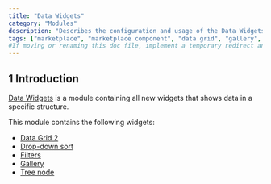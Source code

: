 ```yaml
---
title: "Data Widgets"
category: "Modules"
description: "Describes the configuration and usage of the Data Widgets module, which is available in the Mendix Marketplace."
tags: ["marketplace", "marketplace component", "data grid", "gallery", "tree node", "platform support"]
#If moving or renaming this doc file, implement a temporary redirect and let the respective team know they should update the URL in the product. See Mapping to Products for more details.
---
```


## 1 Introduction

[Data Widgets](https://marketplace.mendix.com/link/component/116540) is a module containing all new widgets that shows data in a specific structure.

This module contains the following widgets:

* [Data Grid 2](data-grid-2)
* [Drop-down sort](gallery#4.1-drop-down-sort)
* [Filters](data-grid-2#7-filters)
* [Gallery](gallery)
* [Tree node](tree-node)
